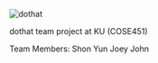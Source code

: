 ![dothat](https://avatars1.githubusercontent.com/u/57694591?s=460&v=4)

dothat team project at KU (COSE451)

Team Members:
Shon
Yun
Joey
John
